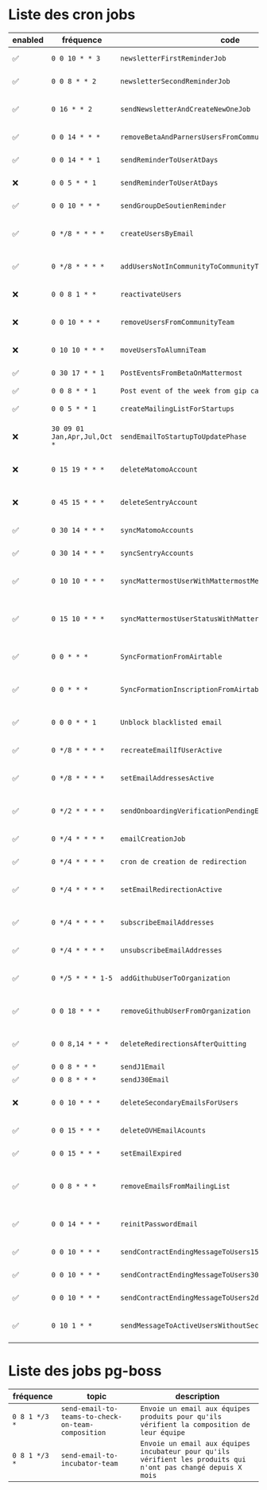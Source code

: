 # Liste des cron jobs

| enabled | fréquence | code | description |
|---------|-----------|------|-------------|
| ✅ | `0 0 10 * * 3` | `newsletterFirstReminderJob` | Rappel mattermost newsletter 1 |
| ✅ | `0 0 8 * * 2` | `newsletterSecondReminderJob` | Rappel mattermost newsletter 2 |
| ✅ | `0 16 * * 2` | `sendNewsletterAndCreateNewOneJob` | Envoi de la newsletter et creation d'un nouveau PAD + message mattermost |
| ✅ | `0 0 14 * * *` | `removeBetaAndParnersUsersFromCommunityTeam` | Move expired user to mattermost alumni |
| ✅ | `0 0 14 * * 1` | `sendReminderToUserAtDays` | Send mattermost message to expired users (90 days) |
| ❌ | `0 0 5 * * 1` | `sendReminderToUserAtDays` | Send mattermost message to expired users (30 days) |
| ✅ | `0 0 10 * * *` | `sendGroupDeSoutienReminder` | Send mattermost message groupe de soutien |
| ✅ | `0 */8 * * * *` | `createUsersByEmail` | Create missing mattermost users and send invitation email |
| ✅ | `0 */8 * * * *` | `addUsersNotInCommunityToCommunityTeam` | Add existing users to community team if there not in |
| ❌ | `0 0 8 1 * *` | `reactivateUsers` | Reactivate mattermost accounts if any |
| ❌ | `0 0 10 * * *` | `removeUsersFromCommunityTeam` | Remove expired users from mattermost community team (90 days) |
| ❌ | `0 10 10 * * *` | `moveUsersToAlumniTeam` | Add user to mattermost alumni team |
| ✅ | `0 30 17 * * 1` | `PostEventsFromBetaOnMattermost` | Post event of the week from betagouv calendar |
| ✅ | `0 0 8 * * 1` | `Post event of the week from gip calendar` |  |
| ✅ | `0 0 5 * * 1` | `createMailingListForStartups` | Créé des mailings-list OVH pour les startups |
| ❌ | `30 09 01 Jan,Apr,Jul,Oct *` | `sendEmailToStartupToUpdatePhase` | Envoie par mail une relance pour mise à jour de la phase de la SE |
| ❌ | `0 15 19 * * *` | `deleteMatomoAccount` | Supprime les comptes matomos des membres expirés (30 days) |
| ❌ | `0 45 15 * * *` | `deleteSentryAccount` | Supprime les comptes sentry des membres expirés (30 days) |
| ✅ | `0 30 14 * * *` | `syncMatomoAccounts` | Sync les comptes matomo des membres actifs |
| ✅ | `0 30 14 * * *` | `syncSentryAccounts` | Sync les comptes sentry des membres actifs |
| ✅ | `0 10 10 * * *` | `syncMattermostUserWithMattermostMemberInfosTable` | Add new mattermost user to mattermost_member_info table |
| ✅ | `0 15 10 * * *` | `syncMattermostUserStatusWithMattermostMemberInfosTable` | Get mattermost user activity info from api and sync with mattermost_member_info table |
| ✅ | `0 0 * * *` | `SyncFormationFromAirtable` | Synchronise les données AirTable des formations avec la DB |
| ✅ | `0 0 * * *` | `SyncFormationInscriptionFromAirtable` | Synchronise les données AirTable des inscriptions aux formations avec la DB |
| ✅ | `0 0 0 * * 1` | `Unblock blacklisted email` | Unblock emails from MAILING_LIST_NEWSLETTER Brevo mailing-list |
| ✅ | `0 */8 * * * *` | `recreateEmailIfUserActive` | Recreate email for user active again |
| ✅ | `0 */8 * * * *` | `setEmailAddressesActive` | Add pending users to mailing-list and set email as active |
| ✅ | `0 */2 * * * *` | `sendOnboardingVerificationPendingEmail` | Envoi d'un email de relance pour les adresses en attente de validation |
| ✅ | `0 */4 * * * *` | `emailCreationJob` | Créé les emails en attente sur OVH |
| ✅ | `0 */4 * * * *` | `cron de creation de redirection` | Créé les redirections email en attente sur OVH |
| ✅ | `0 */4 * * * *` | `setEmailRedirectionActive` | Ajoute les nouvelles redirections aux mailing-lists brevo et active l'adresse |
| ✅ | `0 */4 * * * *` | `subscribeEmailAddresses` | Re-inscrit les désabonnés à la mailing-list brevo incubateur |
| ✅ | `0 */4 * * * *` | `unsubscribeEmailAddresses` | Désinscrit les membres expirés de la mailing list |
| ✅ | `0 */5 * * * 1-5` | `addGithubUserToOrganization` | Envoi des invitations GitHub et ajout à la team GitHub/betagouv |
| ✅ | `0 0 18 * * *` | `removeGithubUserFromOrganization` | Désinscrit les membres expirés de l'organisation GitHub |
| ✅ | `0 0 8,14 * * *` | `deleteRedirectionsAfterQuitting` | Supprime les redirections email OVH des utilisateurs expirés |
| ✅ | `0 0 8 * * *` | `sendJ1Email` | Email départ J+1 |
| ✅ | `0 0 8 * * *` | `sendJ30Email` | Email départ J+30 |
| ❌ | `0 0 10 * * *` | `deleteSecondaryEmailsForUsers` | Supprime dans la DB les emails secondaires des membres expirés |
| ✅ | `0 0 15 * * *` | `deleteOVHEmailAcounts` | Supprime les emails OVH des membres expirés (30 days) |
| ✅ | `0 0 15 * * *` | `setEmailExpired` | Marque en DB les emails des membres comme expirés |
| ✅ | `0 0 8 * * *` | `removeEmailsFromMailingList` | Supprime les utilisateurs expirés des mailing-lists brevo ONBOARDING,NEWSLETTER |
| ✅ | `0 0 14 * * *` | `reinitPasswordEmail` | Réinitialise le mot de passe email des membres expirés après 5 jours |
| ✅ | `0 0 10 * * *` | `sendContractEndingMessageToUsers15days` | Sending contract ending message to users (15 days) |
| ✅ | `0 0 10 * * *` | `sendContractEndingMessageToUsers30days` | Sending contract ending message to users (30 days) |
| ✅ | `0 0 10 * * *` | `sendContractEndingMessageToUsers2days` | Sending contract ending message to users (2 days) |
| ✅ | `0 10 1 * *` | `sendMessageToActiveUsersWithoutSecondaryEmail` | Send message to active user without secondary email to update secondary email |

# Liste des jobs pg-boss

| fréquence | topic | description |
|-----------|--------|--------|
| `0 8 1 */3 *` | `send-email-to-teams-to-check-on-team-composition` | `Envoie un email aux équipes produits pour qu'ils vérifient la composition de leur équipe` |
| `0 8 1 */3 *` | `send-email-to-incubator-team` | `Envoie un email aux équipes incubateur pour qu'ils vérifient les produits qui n'ont pas changé depuis X mois` |
